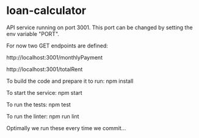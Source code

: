 # loan-calculator

API service running on port 3001. This port can be changed by setting the env variable "PORT".

For now two GET endpoints are defined:

http://localhost:3001/monthlyPayment

http://localhost:3001/totalRent


To build the code and prepare it to run:
npm install


To start the service:
npm start


To run the tests:
npm test


To run the linter:
npm run lint


Optimally we run these every time we commit...
